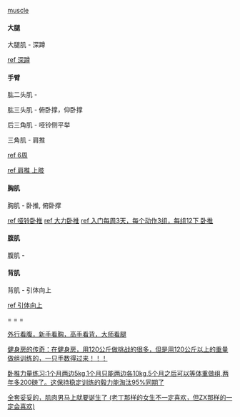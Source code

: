 
[muscle](https://item.jd.com/1004115039.html#朗威肌肉训练专家)

#### 大腿

大腿肌 - 深蹲

  [ref 深蹲](https://www.youtube.com/watch?v=lgUtnbLSb6k)

#### 手臂

肱二头肌 - 

肱三头肌 - 俯卧撑，仰卧撑

后三角肌 - 哑铃侧平举

三角肌 - 肩推

  [ref 6周](http://zh.wikihow.com/锻炼出结实的手臂)

  [ref 肩推 上肢](https://www.youtube.com/watch?v=lgUtnbLSb6k)
  
#### 胸肌

胸肌 - 卧推, 俯卧撑

  [ref 哑铃卧推](https://www.youtube.com/watch?v=J0fCqphI9_8) [ref 大力卧推](https://www.youtube.com/watch?v=Zu5obgmLloc)
  [ref 入门每周3天，每个动作3组，每组12下 卧推](https://www.youtube.com/watch?v=lgUtnbLSb6k)

#### 腹肌

腹肌 - 

#### 背肌

背肌 - 引体向上

  [ref 引体向上](https://www.youtube.com/watch?v=lgUtnbLSb6k)

= = =

[外行看腹，新手看胸，高手看背，大师看腿](https://github.com/7900ms/notinternet_deserted/tree/master/supplementary)

[健身房的传奇：在健身房，用120公斤做挑战的很多，但是用120公斤以上的重量做组训练的，一只手数得过来！！！](https://www.zhihu.com/question/21084197)

[卧推力量练习:1个月两边5kg,1个月只能两边各10kg,5个月之后可以等体重做组,两年多200磅了。这保持稳定训练的毅力能淘汰95%同期了](https://www.zhihu.com/question/21084197/answer/35592569)

[全套妥妥的，肌肉男马上就要诞生了 (老丁那样的女生不一定喜欢，但ZX那样的一定会喜欢)](https://item.jd.com/1004115039.html)
